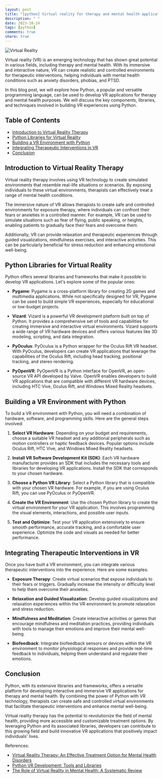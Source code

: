 ```yaml
---
layout: post
title: "[python] Virtual reality for therapy and mental health applications with Python"
description: " "
date: 2023-10-24
tags: [python]
comments: true
share: true
---
```


![Virtual Reality](virtual_reality.jpg)

Virtual reality (VR) is an emerging technology that has shown great potential in various fields, including therapy and mental health. With its immersive and interactive nature, VR can create realistic and controlled environments for therapeutic interventions, helping individuals with mental health conditions such as anxiety disorders, phobias, and PTSD.

In this blog post, we will explore how Python, a popular and versatile programming language, can be used to develop VR applications for therapy and mental health purposes. We will discuss the key components, libraries, and techniques involved in building VR experiences using Python.

## Table of Contents
- [Introduction to Virtual Reality Therapy](#introduction-to-virtual-reality-therapy)
- [Python Libraries for Virtual Reality](#python-libraries-for-virtual-reality)
- [Building a VR Environment with Python](#building-a-vr-environment-with-python)
- [Integrating Therapeutic Interventions in VR](#integrating-therapeutic-interventions-in-vr)
- [Conclusion](#conclusion)

## Introduction to Virtual Reality Therapy

Virtual reality therapy involves using VR technology to create simulated environments that resemble real-life situations or scenarios. By exposing individuals to these virtual environments, therapists can effectively treat a range of mental health conditions.

The immersive nature of VR allows therapists to create safe and controlled environments for exposure therapy, where individuals can confront their fears or anxieties in a controlled manner. For example, VR can be used to simulate situations such as fear of flying, public speaking, or heights, enabling patients to gradually face their fears and overcome them.

Additionally, VR can provide relaxation and therapeutic experiences through guided visualizations, mindfulness exercises, and interactive activities. This can be particularly beneficial for stress reduction and enhancing emotional well-being.

## Python Libraries for Virtual Reality

Python offers several libraries and frameworks that make it possible to develop VR applications. Let's explore some of the popular ones:

- **Pygame**: Pygame is a cross-platform library for creating 2D games and multimedia applications. While not specifically designed for VR, Pygame can be used to build simple VR experiences, especially for educational or low-budget projects.

- **Vizard**: Vizard is a powerful VR development platform built on top of Python. It provides a comprehensive set of tools and capabilities for creating immersive and interactive virtual environments. Vizard supports a wide range of VR hardware devices and offers various features like 3D modeling, scripting, and data integration.

- **PyOculus**: PyOculus is a Python wrapper for the Oculus Rift VR headset. With PyOculus, developers can create VR applications that leverage the capabilities of the Oculus Rift, including head tracking, positional tracking, and stereo rendering.

- **PyOpenVR**: PyOpenVR is a Python interface for OpenVR, an open-source VR API developed by Valve. OpenVR enables developers to build VR applications that are compatible with different VR hardware devices, including HTC Vive, Oculus Rift, and Windows Mixed Reality headsets.

## Building a VR Environment with Python

To build a VR environment with Python, you will need a combination of hardware, software, and programming skills. Here are the general steps involved:

1. **Select VR Hardware**: Depending on your budget and requirements, choose a suitable VR headset and any additional peripherals such as motion controllers or haptic feedback devices. Popular options include Oculus Rift, HTC Vive, and Windows Mixed Reality headsets.

2. **Install VR Software Development Kit (SDK)**: Each VR hardware manufacturer provides an SDK that includes the necessary tools and libraries for developing VR applications. Install the SDK that corresponds to your chosen hardware.

3. **Choose a Python VR Library**: Select a Python library that is compatible with your chosen VR hardware. For example, if you are using Oculus Rift, you can use PyOculus or PyOpenVR.

4. **Create the VR Environment**: Use the chosen Python library to create the virtual environment for your VR application. This involves programming the visual elements, interactions, and possible user inputs.

5. **Test and Optimize**: Test your VR application extensively to ensure smooth performance, accurate tracking, and a comfortable user experience. Optimize the code and visuals as needed for better performance.

## Integrating Therapeutic Interventions in VR

Once you have built a VR environment, you can integrate various therapeutic interventions into the experience. Here are some examples:

- **Exposure Therapy**: Create virtual scenarios that expose individuals to their fears or triggers. Gradually increase the intensity or difficulty level to help them overcome their anxieties.

- **Relaxation and Guided Visualization**: Develop guided visualizations and relaxation experiences within the VR environment to promote relaxation and stress reduction.

- **Mindfulness and Meditation**: Create interactive activities or games that encourage mindfulness and meditation practices, providing individuals with tools to manage their emotions and improve their mental well-being.

- **Biofeedback**: Integrate biofeedback sensors or devices within the VR environment to monitor physiological responses and provide real-time feedback to individuals, helping them understand and regulate their emotions.

## Conclusion

Python, with its extensive libraries and frameworks, offers a versatile platform for developing interactive and immersive VR applications for therapy and mental health. By combining the power of Python with VR technology, therapists can create safe and controlled virtual environments that facilitate therapeutic interventions and enhance mental well-being.

Virtual reality therapy has the potential to revolutionize the field of mental health, providing more accessible and customizable treatment options. By leveraging Python and its associated libraries, developers can contribute to this growing field and build innovative VR applications that positively impact individuals' lives.

References:
- [Virtual Reality Therapy: An Effective Treatment Option for Mental Health Disorders](https://www.ncbi.nlm.nih.gov/pmc/articles/PMC5999297/)
- [Python VR Development: Tools and Libraries](https://arvrjourney.com/python-vr-development-tools-and-libraries-c3ad7df07f17)
- [The Role of Virtual Reality in Mental Health: A Systematic Review](https://link.springer.com/article/10.1007/s00787-019-01362-8)